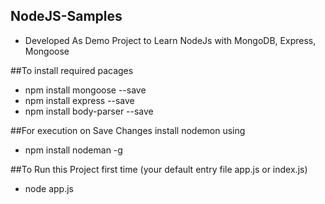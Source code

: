 ## NodeJS-Samples
* Developed As Demo Project to Learn NodeJs with MongoDB, Express, Mongoose


##To install required pacages
* npm install mongoose --save
* npm install express --save
* npm install body-parser --save

##For execution on Save Changes install nodemon using 
* npm install nodeman -g

##To Run this Project first time (your default entry file app.js or index.js)
* node app.js

